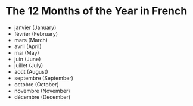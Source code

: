 
# The 12 Months of the Year in French

* janvier (January)
* février (February)
* mars (March)
* avril (April)
* mai (May)
* juin (June)
* juillet (July)
* août (August)
* septembre (September)	
* octobre (October)	
* novembre (November)	
* décembre (December)	